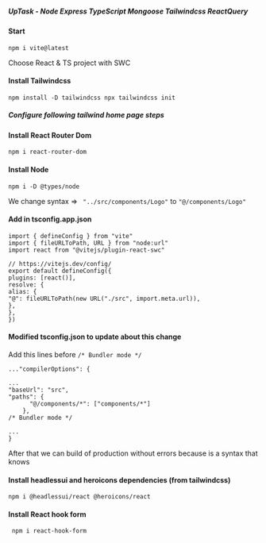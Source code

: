 ##### UpTask - Node Express TypeScript Mongoose Tailwindcss ReactQuery

#### Start

`npm i vite@latest`

Choose React & TS project with SWC

#### Install Tailwindcss

`npm install -D tailwindcss
npx tailwindcss init`

##### Configure following tailwind home page steps

#### Install React Router Dom

`npm i react-router-dom`

#### Install Node

`npm i -D @types/node`

We change syntax =>
` "../src/components/Logo"` to `"@/components/Logo"`

#### Add in tsconfig.app.json

```
import { defineConfig } from "vite"
import { fileURLToPath, URL } from "node:url"
import react from "@vitejs/plugin-react-swc"

// https://vitejs.dev/config/
export default defineConfig({
plugins: [react()],
resolve: {
alias: {
"@": fileURLToPath(new URL("./src", import.meta.url)),
},
},
})

```

#### Modified tsconfig.json to update about this change

Add this lines before
`/* Bundler mode */`

```
..."compilerOptions": {

...
"baseUrl": "src",
"paths": {
      "@/components/*": ["components/*"]
    },
/* Bundler mode */

...
}
```

After that we can build of production without errors because is a syntax that knows

#### Install headlessui and heroicons dependencies (from tailwindcss)

`npm i @headlessui/react @heroicons/react`

#### Install React hook form

` npm i react-hook-form`
